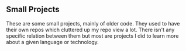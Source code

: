 ## Small Projects

These are some small projects, mainly of older code. They used to have their own repos which cluttered up my repo view a lot. There isn't any specific relation between them but most are projects I did to learn more about a given language or technology.
